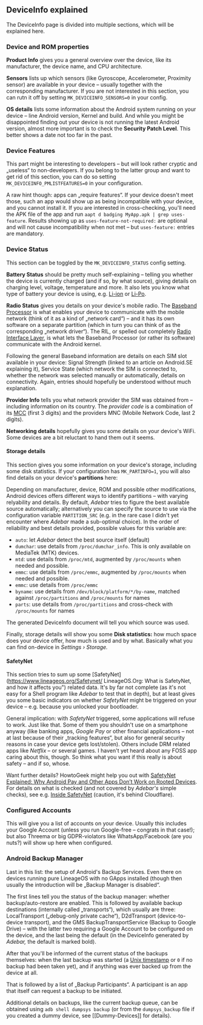 ## DeviceInfo explained
The DeviceInfo page is divided into multiple sections, which will be explained here.

### Device and ROM properties
**Product Info** gives you a general overview over the device, like its
manufacturer, the device name, and CPU architecture.

**Sensors** lists up which sensors (like Gyroscope, Accelerometer, Proximity
sensor) are available in your device – usually together with the corresponding
manufacturer. If you are not interested in this section, you can rutn it off
by setting `MK_DEVICEINFO_SENSORS=0` in your config.

**OS details** lists some information about the Android system running on your
device – line Android version, Kernel and build. And while you might be
disappointed finding out your device is not running the latest Android version,
almost more important is to check the **Security Patch Level**. This better
shows a date not too far in the past.


### Device Features
This part might be interesting to developers – but will look rather cryptic and
„useless“ to non-developers. If you belong to the latter group and want to get
rid of this section, you can do so setting `MK_DEVICEINFO_PMLISTFEATURES=0` in
your configuration.

A raw hint though: apps can „require features“. If your device doesn't meet
those, such an app would show up as being incompatible with your device, and you
cannot install it. If you are interested in cross-checking, you'll need the APK
file of the app and run `aapt d badging MyApp.apk | grep uses-feature`. Results
showing up as `uses-feature-not-required:` are optional and will not cause
incompatibility when not met – but `uses-feature:` entries are mandatory.


### Device Status
This section can be toggled by the `MK_DEVICEINFO_STATUS` config setting.

**Battery Status** should be pretty much self-explaining – telling you whether
the device is currently charged (and if so, by what source), giving details on
charging level, voltage, temperature and more. It also lets you know what type
of battery your device is using, e.g. [Li-ion](https://en.wikipedia.org/wiki/Li-ion
"Wikipedia: Lithium-ion battery") or [Li-Po](https://en.wikipedia.org/wiki/Li-Po
"Wikipedia: Lithium polymer battery").

**Radio Status** gives you details on your device's mobile radio. The
[Baseband Processor](https://en.wikipedia.org/wiki/Baseband_processor) is what
enables your device to communicate with the mobile network (think of it as a
kind of „network card“) – and it has its own software on a separate partition
(which in turn you can think of as the corresponding „network driver“). The RIL,
or spelled out completely [Radio Interface
Layer](https://en.wikipedia.org/wiki/Radio_Interface_Layer), is what lets the
Baseband Processor (or rather its software) communicate with the Android kernel.

Following the general Baseband information are details on each SIM slot available
in your device: Signal Strength (linked to an article on Android.SE explaining
it), Service State (which network the SIM is connected to, whether the network
was selected manually or automatically, details on connectivity. Again, entries
should hopefully be understood without much explanation.

**Provider Info** tells you what network provider the SIM was obtained from –
including information on its country. The *provider code* is a combination of its
[MCC](https://en.wikipedia.org/wiki/Mobile_country_code "Wikipedia: Mobile country
code") (first 3 digits) and the providers MNC (Mobile Network Code, last 2 digits).

**Networking details** hopefully gives you some details on your device's WiFi.
Some devices are a bit reluctant to hand them out it seems.


#### Storage details
This section gives you some information on your device's storage, including
some disk statistics. If your configuration has `MK_PARTINFO=1`, you will also
find details on your device's **partitions** here:

Depending on manufacturer, device, ROM and possible other modifications, Android
devices offers different ways to identify partitions – with varying relyability
and details. By default, *Adebar* tries to figure the best available source
automatically; alternatively you can specify the source to use via the
configuration variable `PARTITION_SRC` (e.g. in the rare case I didn't yet
encounter where *Adebar* made a sub-optimal choice). In the order of reliability
and best details provided, possible values for this variable are:

* `auto`: let *Adebar* detect the best source itself (default)
* `dumchar`: use details from `/proc/dumchar_info`. This is only available on
  MediaTek (MTK) devices.
* `mtd`: use details from `/proc/mtd`, augmented by `/proc/mounts` when needed
  and possible.
* `emmc`: use details from `/proc/emmc`, augmented by `/proc/mounts` when needed
  and possible.
* `emmc`: use details from `/proc/emmc`
* `byname`: use details from `/dev/block/platform/*/by-name`, matched against
  `/proc/partitions` and `/proc/mounts` for names
* `parts`: use details from `/proc/partitions` and cross-check with `/proc/mounts`
  for names

The generated DeviceInfo document will tell you which source was used.

Finally, storage details will show you some **Disk statistics:** how much space
does your device offer, how much is used and by what. Basically what you can find
on-device in *Settings › Storage.*

#### SafetyNet
This section tries to sum up some [SafetyNet](https://www.lineageos.org/Safetynet/
LineageOS.Org: What is SafetyNet, and how it affects you") related data. It's by
far not complete (as it's not easy for a Shell program like *Adebar* to test that
in depth), but at least gives you some basic indicators on whether *SafetyNet*
might be triggered on your device – e.g. because you unlocked your bootloader.

General implication: with *SafetyNet* triggered, some applications will refuse to
work. Just like that. Some of them you shouldn't use on a smartphone anyway (like
banking apps, *Google Pay* or other financial applications – not at last because
of their „tracking features“, but also for general security reasons in case your
device gets lost/stolen). Others include DRM related apps like *Netflix* – or
several games. I haven't yet heard about any FOSS app caring about this, though.
So think what you want if this really is about safety – and if so, whose.

Want further details? HowtoGeek might help you out with [SafetyNet Explained:
Why Android Pay and Other Apps Don’t Work on Rooted
Devices](https://www.howtogeek.com/241012/safetynet-explained-why-android-pay-and-other-apps-dont-work-on-rooted-devices/).
For details on what is checked (and not covered by *Adebar's* simple checks),
see e.g. [Inside SafetyNet](https://koz.io/inside-safetynet/) (caution, it's
behind Cloudflare).


### Configured Accounts
This will give you a list of accounts on your device. Usually this includes your
Google Account (unless you run Google-free – congrats in that case!); but also
Threema or big GDPR-violators like WhatsApp/Facebook (are you nuts?) will show
up here when configured.


### Android Backup Manager
Last in this list: the setup of Android's Backup Services. Even there on devices
running pure LineageOS with no GApps installed (though then usually the
introduction will be „Backup Manager is disabled“.

The first lines tell you the status of the backup manager: whether
backup/auto-restore are enabled. This is followed by available backup
destinations (internally called „transports“), which usually are three:
LocalTransport („debug-only private cache“), D2dTransport (device-to-device
transport), and the GMS BackupTransportService (Backup to Google Drive) – with
the latter two requiring a Google Account to be configured on the device, and
the last being the default (in the DeviceInfo generated by *Adebar,* the default
is marked bold).

After that you'll be informed of the current status of the backups themselves:
when the last backup was started (a [Unix
timestamp](https://en.wikipedia.org/wiki/Unix_timestamp "Wikipedia: Unix
timestamp") or `0` if no backup had been taken yet), and if anything was ever
backed up from the device at all.

That is followed by a list of „Backup Participants“. A participant is an app
that itself can request a backup to be initiated.

Additional details on backups, like the current backup queue, can be obtained
using `adb shell dumpsys backup` (or from the `dumpsys_backup` file if you
created a dummy device, see [[Dummy-Devices]] for details).
